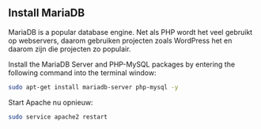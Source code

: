## Install MariaDB

MariaDB is a popular database engine. Net als PHP wordt het veel gebruikt op webservers, daarom gebruiken projecten zoals WordPress het en daarom zijn die projecten zo populair.

Install the MariaDB Server and PHP-MySQL packages by entering the following command into the terminal window:

```bash
sudo apt-get install mariadb-server php-mysql -y
```

Start Apache nu opnieuw:

```bash
sudo service apache2 restart
```

